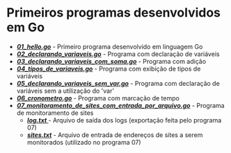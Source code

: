 # Primeiros programas desenvolvidos em Go
<ul>
 	<li><a href="https://github.com/rodrigorissettoterra/Primeiros-Passos-Com-Go/blob/main/01_hello.go" target="_blank" rel="nofollow noopener noreferrer"><em><span style="text-decoration: underline;"><strong>01_hello.go</strong></span></em></a> - Primeiro programa desenvolvido em linguagem Go</li>
 	<li><a href="https://github.com/rodrigorissettoterra/Primeiros-Passos-Com-Go/blob/main/02_declarando_variaveis.go" target="_blank" rel="nofollow noopener noreferrer"><span style="text-decoration: underline;"><em><strong>02_declarando_variaveis.go</strong></em></span></a> - Programa com declaração de variáveis</li>
 	<li><a href="https://github.com/rodrigorissettoterra/Primeiros-Passos-Com-Go/blob/main/03_declarando_variaveis_com_soma.go" target="_blank" rel="nofollow noopener noreferrer"><span style="text-decoration: underline;"><em><strong>03_declarando_variaveis_com_soma.go</strong></em></span></a> - Programa com adição</li>
 	<li><a href="https://github.com/rodrigorissettoterra/Primeiros-Passos-Com-Go/blob/main/04_tipos_de_variaveis.go" target="_blank" rel="nofollow noopener noreferrer"><span style="text-decoration: underline;"><em><strong>04_tipos_de_variaveis.go</strong></em></span></a> - Programa com exibição de tipos de variáveis</li>
 	<li><a href="https://github.com/rodrigorissettoterra/Primeiros-Passos-Com-Go/blob/main/05_declarando_variaveis_sem_var.go" target="_blank" rel="nofollow noopener noreferrer"><span style="text-decoration: underline;"><em><strong>05_declarando_variaveis_sem_var.go</strong></em></span></a> - Programa com declaração de variáveis sem a utilização do 'var'</li>
 	<li><a href="https://github.com/rodrigorissettoterra/Primeiros-Passos-Com-Go/blob/main/06_cronometro.go" target="_blank" rel="nofollow noopener noreferrer"><span style="text-decoration: underline;"><em><strong>06_cronometro.go</strong></em></span></a> - Programa com marcação de tempo</li>
 	<li><a href="https://github.com/rodrigorissettoterra/Primeiros-Passos-Com-Go/blob/main/07_monitoramento_de_sites_com_entrada_por_arquivo.go" target="_blank" rel="nofollow noopener noreferrer"><span style="text-decoration: underline;"><em><strong>07_monitoramento_de_sites_com_entrada_por_arquivo.go</strong></em></span></a> - Programa de monitoramento de sites
<ul>
 	<li><a href="https://github.com/rodrigorissettoterra/Primeiros-Passos-Com-Go/blob/main/log.txt" target="_blank" rel="nofollow noopener noreferrer"><span style="text-decoration: underline;"><em><strong>log.txt</strong> </em></span></a>- Arquivo de saída dos logs (exportação feita pelo programa 07)</li>
 	<li><a href="https://github.com/rodrigorissettoterra/Primeiros-Passos-Com-Go/blob/main/sites.txt" target="_blank" rel="nofollow noopener noreferrer"><span style="text-decoration: underline;"><em><strong>sites.txt</strong></em></span></a> - Arquivo de entrada de endereços de sites a serem monitorados (utilizado no programa 07)</li>
</ul>
</li>
</ul>
